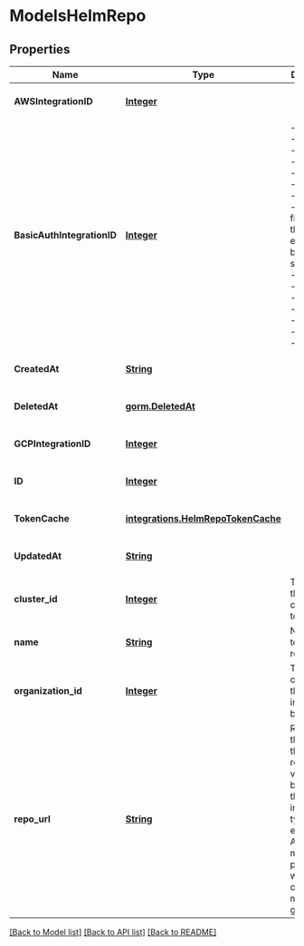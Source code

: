 # ModelsHelmRepo
## Properties

Name | Type | Description | Notes
------------ | ------------- | ------------- | -------------
**AWSIntegrationID** | [**Integer**](integer.md) |  | [optional] [default to null]
**BasicAuthIntegrationID** | [**Integer**](integer.md) | ------------------------------------------------------------------ All fields below this line are encrypted before storage ------------------------------------------------------------------ | [optional] [default to null]
**CreatedAt** | [**String**](string.md) |  | [optional] [default to null]
**DeletedAt** | [**gorm.DeletedAt**](gorm.DeletedAt.md) |  | [optional] [default to null]
**GCPIntegrationID** | [**Integer**](integer.md) |  | [optional] [default to null]
**ID** | [**Integer**](integer.md) |  | [optional] [default to null]
**TokenCache** | [**integrations.HelmRepoTokenCache**](integrations.HelmRepoTokenCache.md) |  | [optional] [default to null]
**UpdatedAt** | [**String**](string.md) |  | [optional] [default to null]
**cluster\_id** | [**Integer**](integer.md) | The cluster this repo is connected to | [optional] [default to null]
**name** | [**String**](string.md) | Name given to the Helm repository | [optional] [default to null]
**organization\_id** | [**Integer**](integer.md) | The organization that this integration belongs to | [optional] [default to null]
**repo\_url** | [**String**](string.md) | RepoURL is the URL to the helm repo. This varies based on the integration type. For example, for AWS S3 this may be prefixed with s3://, or for GCS it may be gs:// | [optional] [default to null]

[[Back to Model list]](../README.md#documentation-for-models) [[Back to API list]](../README.md#documentation-for-api-endpoints) [[Back to README]](../README.md)


